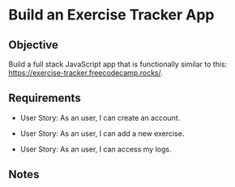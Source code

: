 # Build an Exercise Tracker App

## Objective

Build a full stack JavaScript app that is functionally similar to this: https://exercise-tracker.freecodecamp.rocks/.

## Requirements

* User Story: As an user, I can create an account.

* User Story: As an user, I can add a new exercise.

* User Story: As an user, I can access my logs.


## Notes